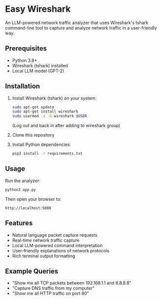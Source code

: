 # Easy Wireshark

An LLM-powered network traffic analyzer that uses Wireshark's tshark command-line tool to capture and analyze network traffic in a user-friendly way.

## Prerequisites

- Python 3.8+
- Wireshark (tshark) installed
- Local LLM model (GPT-2)

## Installation

1. Install Wireshark (tshark) on your system:
   ```bash
   sudo apt-get update
   sudo apt-get install wireshark
   sudo usermod -a -G wireshark $USER
   ```
   (Log out and back in after adding to wireshark group)

2. Clone this repository

3. Install Python dependencies:
   ```bash
   pip3 install -r requirements.txt
   ```

## Usage

Run the analyzer:
```bash
python3 app.py
```

Then open your browser to:
```
http://localhost:5000
```

## Features

- Natural language packet capture requests
- Real-time network traffic capture
- Local LLM-powered command interpretation
- User-friendly explanations of network protocols
- Rich terminal output formatting

## Example Queries

- "Show me all TCP packets between 192.168.1.1 and 8.8.8.8"
- "Capture DNS traffic from my computer"
- "Show me all HTTP traffic on port 80"